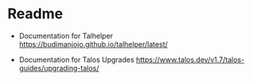 # Readme
- Documentation for Talhelper
https://budimanjojo.github.io/talhelper/latest/

- Documentation for Talos Upgrades
https://www.talos.dev/v1.7/talos-guides/upgrading-talos/
